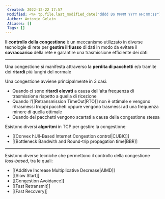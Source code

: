 ```yaml
---
 Created: 2022-12-22 17:57
 Modified: <%+ tp.file.last_modified_date("dddd Do MMMM YYYY HH:mm:ss") %>
 Author: Antonio Gelain
 Aliases: []
 Tags: []
---
```


Il **controllo della congestione** è un meccanismo utilizzato in diverse tecnologie di rete per **gestire il flusso** di dati in modo da evitare il **sovraccarico** della rete e garantire una trasmissione efficiente dei dati

---

Una congestione si manifesta attraverso la **perdita di pacchetti** e/o tramite dei **ritardi** più lunghi del normale

Una congestione avviene principalmente in 3 casi:
- Quando ci sono **ritardi elevati** a causa dell'alta frequenza di trasmissione rispetto a quella di ricezione
- Quando l'[[Retransmission TimeOut|RTO]] non è ottimale e vengono ritrasmessi troppi paccheti oppure vengono trasmessi ad una frequenza minore di quella ottimale
- Quando dei pacchetti vengono scartati a causa della congestione stessa

Esistono diversi **algoritmi** in TCP per gestire la congestione:
- [[Convex hUll-Based Internet Congestion control|CUBIC]]
- [[Bottleneck Bandwith and Round-trip propagation time|BBR]]

---

Esistono diverse tecniche che permettono il controllo della congestione *loss-based*, tra le quali:
- [[Additive Increase Multiplicative Decrease|AIMD]]
- [[Slow Start]]
- [[Congestion Avoidance]]
- [[Fast Retransmit]]
- [[Fast Recovery]]